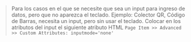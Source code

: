 > Para los casos en el que se necesite que sea un input para ingreso de datos, pero que no aparezca el teclado.
> Ejemplo: Colector QR, Código de Barras, necesita un input, pero sin usar el teclado.
Colocar en los atributos del input el siguiente atributo HTML 
`Page Item >> Advanced >> Custom Attributes: inputmode='none'`